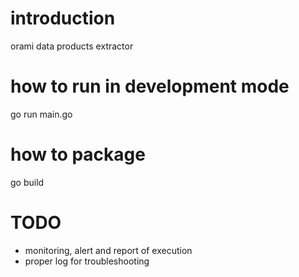 # introduction 
orami data products extractor

# how to run in development mode
go run main.go

# how to package
go build

# TODO
- monitoring, alert and report of execution
- proper log for troubleshooting


